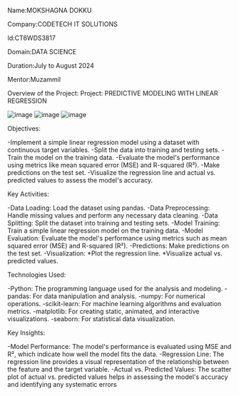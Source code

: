Name:MOKSHAGNA DOKKU

Company:CODETECH IT SOLUTIONS

Id:CT6WDS3817

Domain:DATA SCIENCE

Duration:July to August 2024

Mentor:Muzammil

Overview of the Project: Project: PREDICTIVE MODELING WITH LINEAR REGRESSION

![image](https://github.com/user-attachments/assets/a8458863-d0ec-4bf6-bda9-c2bf2b841bfd)
![image](https://github.com/user-attachments/assets/fa76389b-6883-4a48-b662-ce9177799c40)
![image](https://github.com/user-attachments/assets/81353035-e3c9-4a95-9551-0d615d7f7d6b)

Objectives:

  -Implement a simple linear regression model using a dataset with continuous target variables. 
  -Split the data into training and testing sets.
  -Train the model on the training data.
  -Evaluate the model's performance using metrics like mean squared error (MSE) and R-squared (R²).
  -Make predictions on the test set.
  -Visualize the regression line and actual vs. predicted values to assess the model's accuracy.
  
Key Activities:

  -Data Loading: Load the dataset using pandas.
  -Data Preprocessing: Handle missing values and perform any necessary data cleaning.
  -Data Splitting: Split the dataset into training and testing sets.
  -Model Training: Train a simple linear regression model on the training data.
  -Model Evaluation: Evaluate the model's performance using metrics such as mean squared error (MSE) and R-squared (R²).
  -Predictions: Make predictions on the test set.
  -Visualization:
   *Plot the regression line.
   *Visualize actual vs. predicted values.
  
Technologies Used:

  -Python: The programming language used for the analysis and modeling.
  -pandas: For data manipulation and analysis.
  -numpy: For numerical operations.
  -scikit-learn: For machine learning algorithms and evaluation metrics.
  -matplotlib: For creating static, animated, and interactive visualizations.
  -seaborn: For statistical data visualization.
  
Key Insights:

  -Model Performance: The model's performance is evaluated using MSE and R², which indicate how well the model fits the data.
  -Regression Line: The regression line provides a visual representation of the relationship between the feature and the target variable.
  -Actual vs. Predicted Values: The scatter plot of actual vs. predicted values helps in assessing the model's accuracy and identifying any systematic errors
